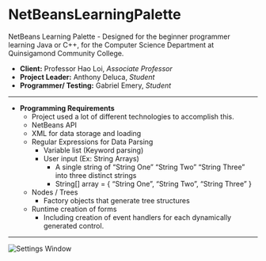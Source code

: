 # NetBeansLearningPalette
NetBeans Learning Palette - Designed for the beginner programmer learning Java or C++, for the Computer Science Department at Quinsigamond Community College.
- **Client:** Professor Hao Loi, *Associate Professor*
- **Project Leader:** Anthony Deluca, *Student*
- **Programmer/ Testing:** Gabriel Emery, *Student*

- ----------------------------------------------------------------------------------------------------------------

  * **Programming Requirements**
    * Project used a lot of different technologies to accomplish this.
    * NetBeans API
    * XML for data storage and loading
    * Regular Expressions for Data Parsing
      * Variable list (Keyword parsing)
      * User input (Ex: String Arrays)
        * A single string of “String One” “String Two” “String Three” into three distinct strings
        * String[] array = { “String One”, “String Two”, “String Three” }
    * Nodes / Trees
      * Factory objects that generate tree structures
    * Runtime creation of forms
      * Including creation of event handlers for each dynamically generated control.
      

- ----------------------------------------------------------------------------------------------------------------

![Settings Window](https://cloud.githubusercontent.com/assets/10710315/12189964/1457bf2e-b591-11e5-91bc-1e497cd55a4b.png)



